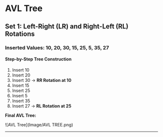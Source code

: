 # AVL Tree 

## Set 1: Left-Right (LR) and Right-Left (RL) Rotations

### Inserted Values: 10, 20, 30, 15, 25, 5, 35, 27

#### Step-by-Step Tree Construction

1. Insert 10
2. Insert 20
3. Insert 30 → **RR Rotation at 10**
4. Insert 15
5. Insert 25
6. Insert 5
7. Insert 35
8. Insert 27 → **RL Rotation at 25**

**Final AVL Tree:**  

![AVL Tree](Image/AVL TREE.png)





---
